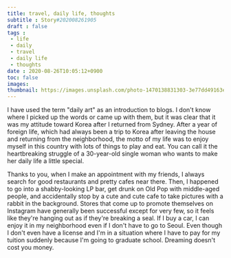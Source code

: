 ```yaml
---
title: travel, daily life, thoughts
subtitle : Story#202008261905
draft : false
tags :
 - life
 - daily
 - travel
 - daily life
 - thoughts
date : 2020-08-26T10:05:12+0900
toc: false
images: 
thumbnail: https://images.unsplash.com/photo-1470138831303-3e77dd49163e?ixlib=rb-1.2.1&q=80&fm=jpg&crop=entropy&cs=tinysrgb&w=1080&fit=max&ixid=eyJhcHBfaWQiOjE1NTU0OX0
---
```


I have used the term "daily art" as an introduction to blogs. I don't know where I picked up the words or came up with them, but it was clear that it was my attitude toward Korea after I returned from Sydney. After a year of foreign life, which had always been a trip to Korea after leaving the house and returning from the neighborhood, the motto of my life was to enjoy myself in this country with lots of things to play and eat. You can call it the heartbreaking struggle of a 30-year-old single woman who wants to make her daily life a little special.  

Thanks to you, when I make an appointment with my friends, I always search for good restaurants and pretty cafes near there. Then, I happened to go into a shabby-looking LP bar, get drunk on Old Pop with middle-aged people, and accidentally stop by a cute and cute cafe to take pictures with a rabbit in the background. Stores that come up to promote themselves on Instagram have generally been successful except for very few, so it feels like they're hanging out as if they're breaking a seal. If I buy a car, I can enjoy it in my neighborhood even if I don't have to go to Seoul. Even though I don't even have a license and I'm in a situation where I have to pay for my tuition suddenly because I'm going to graduate school. Dreaming doesn't cost you money.  

